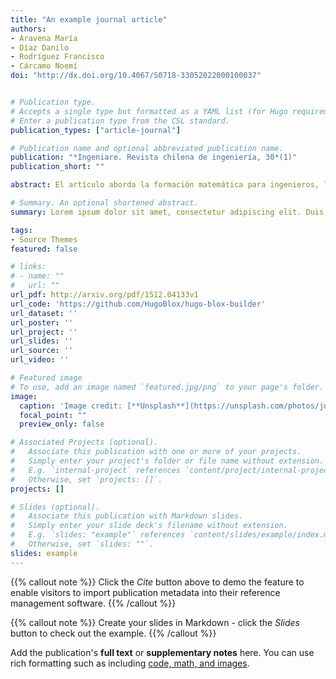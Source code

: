 ```yaml
---
title: "An example journal article"
authors:
- Aravena María
- Díaz Danilo
- Rodríguez Francisco
- Cárcamo Noemí
doi: "http://dx.doi.org/10.4067/S0718-33052022000100037"


# Publication type.
# Accepts a single type but formatted as a YAML list (for Hugo requirements).
# Enter a publication type from the CSL standard.
publication_types: ["article-journal"]

# Publication name and optional abbreviated publication name.
publication: "*Ingeniare. Revista chilena de ingeniería, 30*(1)"
publication_short: ""

abstract: El artículo aborda la formación matemática para ingenieros, los que requieren nuevas habilidades para enfrentar desafíos y demandas sociales, que giran cada vez más en torno a STEM (ciencia, tecnología, ingeniería y matemática). La literatura evidencia la importancia de integrar STEM, desde los primeros niveles, usando modelado matemático como puente entre las disciplinas, para prepararlos en el estudio de problemas, soluciones y propuestas, que respondan a necesidades del medio externo. El objetivo fue caracterizar las habilidades STEM, de los estudiantes de primer año de ingeniería, cuando integran conocimientos en la resolución de casos reales, usando el modelado matemático como base del proceso de aprendizaje, en espacios de trabajo colaborativo. Se diseñó una secuencia didáctica, en temas de álgebra y cálculo, usando como estrategia de enseñanza el método de casos. La metodología fue cuantitativa, mediante análisis de contenido de sus producciones. Participaron 4 carreras de ingeniería (civil, industrial, informática y construcción), donde se seleccionó una muestra aleatoria, que corresponde a estudiantes de las carreras de informática y construcción. En el análisis de datos se utilizó estadísticos descriptivos, estadística inferencial y componentes principales. Los principales resultados mostraron que los estudiantes sobrepasan, en promedio, el nivel de competentes en las habilidades STEM, pero siguen presentando debilidades en: interpretar soluciones matemáticas, proyectar el modelo y diseñar soluciones para ingeniería, la cual es atribuida a dificultades en representar en 3D, aplicando propiedades geométricas. Lo anterior, fue comprobado por la falta de asociación entre las habilidades tecnológicas y de ingeniería, para integrar conocimientos..

# Summary. An optional shortened abstract.
summary: Lorem ipsum dolor sit amet, consectetur adipiscing elit. Duis posuere tellus ac convallis placerat. Proin tincidunt magna sed ex sollicitudin condimentum.

tags:
- Source Themes
featured: false

# links:
# - name: ""
#   url: ""
url_pdf: http://arxiv.org/pdf/1512.04133v1
url_code: 'https://github.com/HugoBlox/hugo-blox-builder'
url_dataset: ''
url_poster: ''
url_project: ''
url_slides: ''
url_source: ''
url_video: ''

# Featured image
# To use, add an image named `featured.jpg/png` to your page's folder. 
image:
  caption: 'Image credit: [**Unsplash**](https://unsplash.com/photos/jdD8gXaTZsc)'
  focal_point: ""
  preview_only: false

# Associated Projects (optional).
#   Associate this publication with one or more of your projects.
#   Simply enter your project's folder or file name without extension.
#   E.g. `internal-project` references `content/project/internal-project/index.md`.
#   Otherwise, set `projects: []`.
projects: []

# Slides (optional).
#   Associate this publication with Markdown slides.
#   Simply enter your slide deck's filename without extension.
#   E.g. `slides: "example"` references `content/slides/example/index.md`.
#   Otherwise, set `slides: ""`.
slides: example
---
```


{{% callout note %}}
Click the *Cite* button above to demo the feature to enable visitors to import publication metadata into their reference management software.
{{% /callout %}}

{{% callout note %}}
Create your slides in Markdown - click the *Slides* button to check out the example.
{{% /callout %}}

Add the publication's **full text** or **supplementary notes** here. You can use rich formatting such as including [code, math, and images](https://docs.hugoblox.com/content/writing-markdown-latex/).
